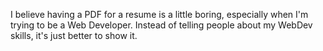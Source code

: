 I believe having a PDF for a resume is a little boring, especially when I'm trying to be a Web Developer. Instead of telling people about my WebDev skills, it's just better to show it.
